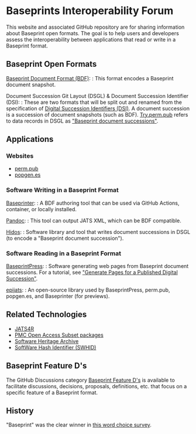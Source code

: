 Baseprints Interoperability Forum
=================================

This website and associated GitHub repository are for sharing information about
Baseprint open formats.
The goal is to help users and developers
assess the interoperability between applications that read or write in a Baseprint format.

Baseprint Open Formats
----------------------

[Baseprint Document Format (BDF)](bdf/index.md):
:   This format encodes a Baseprint document snapshot.

Document Succession Git Layout (DSGL)
& Document Succession Identifier (DSI):
:   These are two formats that will be split out and renamed from the specification of
    [Digital Succession Identifiers (DSI)](https://perm.pub/1wFGhvmv8XZfPx0O5Hya2e9AyXo).
    A document succession is a succession of document snapshots (such as BDF).
    [Try.perm.pub](https://try.perm.pub) refers to data records in DSGL as
    ["Baseprint document successions"](https://try.perm.pub/document_succession/).

Applications
------------

### Websites

- [perm.pub](https://perm.pub)
- [popgen.es](https://popgen.es)


### Software Writing in a Baseprint Format

[Baseprinter](https://try.perm.pub/baseprinter):
:   A BDF authoring tool that can be used via GitHub Actions, container, or locally
    installed.

[Pandoc](https://try.perm.pub/pandoc):
:   This tool can output JATS XML, which can be BDF compatible.

[Hidos](https://hidos.readthedocs.io):
:   Software library and tool that writes document successions in DSGL
    (to encode a "Baseprint document succession").

### Software Reading in a Baseprint Format

[BaseprintPress](https://gitlab.com/perm.pub/baseprintpress):
:   Software generating web pages from Baseprint document successions.
    For a tutorial, see ["Generate Pages for a Published Digital Succession"](https://try.perm.pub/tutorial/gen_pages/).

[epijats](https://gitlab.com/perm.pub/epijats):
:   An open-source library used by BaseprintPress, perm.pub, popgen.es, and Baseprinter (for previews).

Related Technologies
--------------------

- [JATS4R](https://jats4r.org/)
- [PMC Open Access Subset packages](https://www.ncbi.nlm.nih.gov/pmc/tools/openftlist/)
- [Software Heritage Archive](https://www.softwareheritage.org/)
- [SoftWare Hash Identifier (SWHID)](https://www.swhid.org/)

Baseprint Feature D's
---------------------

The GitHub Discussions category
[Baseprint Feature D's](https://github.com/singlesourcepub/baseprints/discussions/categories/baseprint-feature-d-s)
is available to facilitate discussions, decisions, proposals, definitions, etc.
that focus on a specific feature of a Baseprint format.

History
-------

"Baseprint" was the clear winner in
[this word choice survey](https://github.com/singlesourcepub/community/discussions/51).

